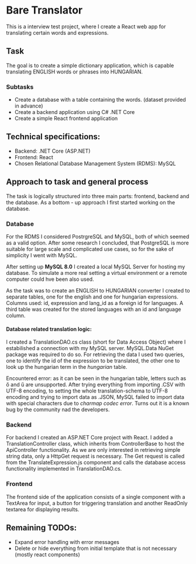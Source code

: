 # Bare Translator

This is a interview test project, where I create a React web app for translating certain words and expressions.

## Task

The goal is to create a simple dictionary application, which is capable translating ENGLISH words or phrases into HUNGARIAN.

### Subtasks

- Create a database with a table containing the words. (dataset provided in advance)
- Create a backend application using C# .NET Core
- Create a simple React frontend application

## Technical specifications:

- Backend: .NET Core (ASP.NET)
- Frontend: React
- Chosen Relational Database Management System (RDMS): MySQL

## Approach to task and general process

The task is logically structured into three main parts: frontend, backend and the database. As a bottom - up approach I first started working on the database.

### Database

For the RDMS I considered PostrgreSQL and MySQL, both of which seemed as a valid option. After some research I concluded, that PostgreSQL is more suitable for large scale and complicated use cases, so for the sake of simplicity I went with MySQL.

After setting up **MySQL 8.0** I created a local MySQL Server for hosting my database. To simulate a more real setting a virtual environment or a remote computer could hve been also used.

As the task was to create an ENGLISH to HUNGARIAN converter I created to separate tables, one for the english and one for hungarian expressions. Columns used: id, expression and lang_id as a foreign id for languages.
A third table was created for the stored languages with an id and language column.

#### Database related translation logic:

I created a TranslationDAO.cs class (short for Data Access Object) where I estabilished a connection with my MySQL server. MySQL.Data NuGet package was required to do so. For retrieving the data I used two queries, one to identify the id of the expression to be translated, the other one to look up the hungarian term in the _hungarian_ table.

Encountered error: as it can be seen in the hungarian table, letters such as ő and ű are unsupported. After trying everything from importing .CSV with UTF-8 encoding, to setting the whole translation-schema to UTF-8 encoding and trying to import data as .JSON, MySQL failed to import data with special characters due to _charmap codec error_. Turns out it is a known bug by the community nad the developers.

### Backend

For backend I created an ASP.NET Core project with React. I added a TranslationController class, which inherits from ControllerBase to host the ApiController functionality. As we are only interested in retrieving simple string data, only a HttpGet request is necessary. The Get request is called from the TranslateExpression.js component and calls the database access functionality implemented in TranslationDAO.cs.

### Frontend

The frontend side of the application consists of a single component with a TextArea for input, a button for triggering translation and another ReadOnly textarea for displaying results.

## Remaining TODOs:

- Expand error handling with error messages
- Delete or hide everything from initial template that is not necessary (mostly react components)
